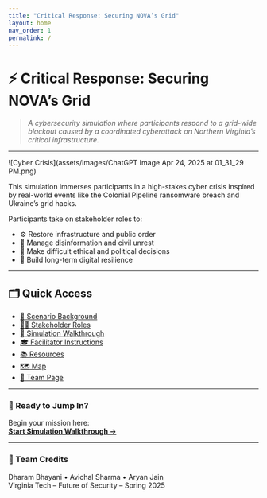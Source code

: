 ```yaml
---
title: "Critical Response: Securing NOVA’s Grid"
layout: home
nav_order: 1
permalink: /
---
```


# ⚡ Critical Response: Securing NOVA’s Grid

> _A cybersecurity simulation where participants respond to a grid-wide blackout caused by a coordinated cyberattack on Northern Virginia’s critical infrastructure._

---

![Cyber Crisis](assets/images/ChatGPT Image Apr 24, 2025 at 01_31_29 PM.png)

This simulation immerses participants in a high-stakes cyber crisis inspired by real-world events like the Colonial Pipeline ransomware breach and Ukraine’s grid hacks.

Participants take on stakeholder roles to:

- ⚙️ Restore infrastructure and public order  
- 📢 Manage disinformation and civil unrest  
- 🧭 Make difficult ethical and political decisions  
- 🔐 Build long-term digital resilience  

---

## 🗂 Quick Access

- [📖 Scenario Background](scenarios/)
- [🧑‍💼 Stakeholder Roles](roles)
- [🧪 Simulation Walkthrough](guide)
- [🎓 Facilitator Instructions](facilitator)
- [📚 Resources](resources/)
- [🗺️ Map](map)
- [👥 Team Page](team/)

---

### 🚀 Ready to Jump In?

Begin your mission here:  
[**Start Simulation Walkthrough →**](guide)

---

### 👥 Team Credits

Dharam Bhayani • Avichal Sharma • Aryan Jain  
Virginia Tech – Future of Security – Spring 2025
